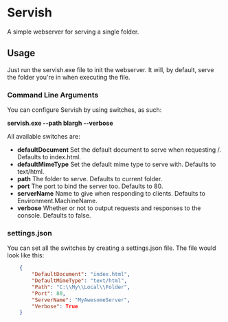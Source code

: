 ﻿# Servish

A simple webserver for serving a single folder.

## Usage

Just run the servish.exe file to init the webserver. It will, by default, serve the folder you're in when executing the file.

### Command Line Arguments

You can configure Servish by using switches, as such:

**servish.exe --path blargh --verbose**

All available switches are:

* **defaultDocument** Set the default document to serve when requesting /. Defaults to index.html.
* **defaultMimeType** Set the default mime type to serve with. Defaults to text/html.
* **path** The folder to serve. Defaults to current folder.
* **port** The port to bind the server too. Defaults to 80.
* **serverName** Name to give when responding to clients. Defaults to Environment.MachineName.
* **verbose** Whether or not to output requests and responses to the console. Defaults to false.

### settings.json

You can set all the switches by creating a settings.json file.
The file would look like this:

```json
	{
		"DefaultDocument": "index.html",
		"DefaultMimeType": "text/html",
		"Path": "C:\\My\\Local\\Folder",
		"Port": 80,
		"ServerName": "MyAwesomeServer",
		"Verbose": True
	}
```
